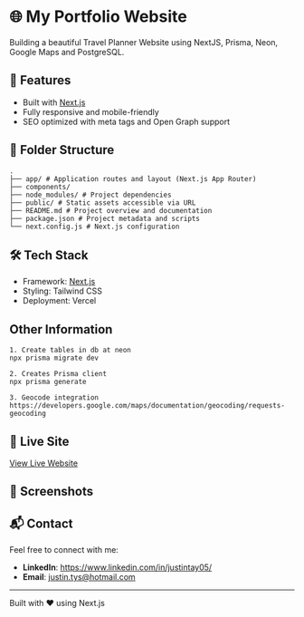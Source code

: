 # 🌐 My Portfolio Website

Building a beautiful Travel Planner Website using NextJS, Prisma, Neon, Google Maps and PostgreSQL.

## 🚀 Features

- Built with [Next.js](https://nextjs.org/)
- Fully responsive and mobile-friendly
- SEO optimized with meta tags and Open Graph support

## 📁 Folder Structure

```plaintext
.
├── app/ # Application routes and layout (Next.js App Router)
├── components/
├── node_modules/ # Project dependencies
├── public/ # Static assets accessible via URL
├── README.md # Project overview and documentation
├── package.json # Project metadata and scripts
└── next.config.js # Next.js configuration
```

## 🛠️ Tech Stack

- Framework: [Next.js](https://nextjs.org/)
- Styling: Tailwind CSS
- Deployment: Vercel

## Other Information

```plaintext
1. Create tables in db at neon
npx prisma migrate dev

2. Creates Prisma client
npx prisma generate

3. Geocode integration
https://developers.google.com/maps/documentation/geocoding/requests-geocoding
```

## 🔗 Live Site

[View Live Website](https://www.justintay.com)

## 📸 Screenshots

## 📬 Contact

Feel free to connect with me:

- **LinkedIn**: https://www.linkedin.com/in/justintay05/
- **Email**: justin.tys@hotmail.com

---

Built with ❤️ using Next.js
